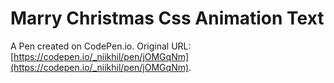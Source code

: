 # Marry Christmas Css Animation Text

A Pen created on CodePen.io. Original URL: [https://codepen.io/_niikhil/pen/jOMGqNm](https://codepen.io/_niikhil/pen/jOMGqNm).

